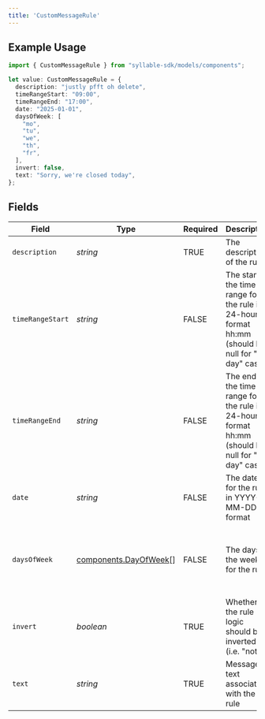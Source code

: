 ```yaml
---
title: 'CustomMessageRule'
---
```


## Example Usage

```typescript
import { CustomMessageRule } from "syllable-sdk/models/components";

let value: CustomMessageRule = {
  description: "justly pfft oh delete",
  timeRangeStart: "09:00",
  timeRangeEnd: "17:00",
  date: "2025-01-01",
  daysOfWeek: [
    "mo",
    "tu",
    "we",
    "th",
    "fr",
  ],
  invert: false,
  text: "Sorry, we're closed today",
};
```

## Fields

| Field                                                                                                 | Type                                                                                                  | Required                                                                                              | Description                                                                                           | Example                                                                                               |
| ----------------------------------------------------------------------------------------------------- | ----------------------------------------------------------------------------------------------------- | ----------------------------------------------------------------------------------------------------- | ----------------------------------------------------------------------------------------------------- | ----------------------------------------------------------------------------------------------------- |
| `description`                                                                                         | *string*                                                                                              | TRUE                                                                                    | The description of the rule                                                                           |                                                                                                       |
| `timeRangeStart`                                                                                      | *string*                                                                                              | FALSE                                                                                    | The start of the time range for the rule in 24-hour format hh:mm (should be null for "all day" cases) | 09:00                                                                                                 |
| `timeRangeEnd`                                                                                        | *string*                                                                                              | FALSE                                                                                    | The end of the time range for the rule in 24-hour format hh:mm (should be null for "all day" cases)   | 17:00                                                                                                 |
| `date`                                                                                                | *string*                                                                                              | FALSE                                                                                    | The date for the rule in YYYY-MM-DD format                                                            | 2025-01-01                                                                                            |
| `daysOfWeek`                                                                                          | [components.DayOfWeek](/sdk-docs/models/components/dayofweek)[]                                        | FALSE                                                                                    | The days of the week for the rule                                                                     | [<br/>"mo",<br/>"tu",<br/>"we",<br/>"th",<br/>"fr"<br/>]                                              |
| `invert`                                                                                              | *boolean*                                                                                             | TRUE                                                                                    | Whether the rule logic should be inverted (i.e. "not")                                                |                                                                                                       |
| `text`                                                                                                | *string*                                                                                              | TRUE                                                                                    | Message text associated with the rule                                                                 | Sorry, we're closed today                                                                             |
